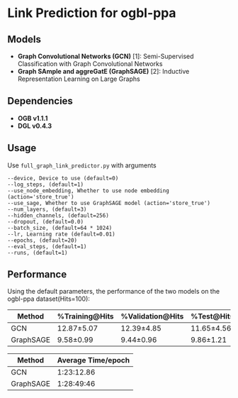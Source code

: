 # Link Prediction for ogbl-ppa


## Models

- **Graph Convolutional Networks (GCN)** [1]: Semi-Supervised Classification with Graph Convolutional Networks 
- **Graph SAmple and aggreGatE (GraphSAGE)** [2]: Inductive Representation Learning on Large Graphs

## Dependencies

- **OGB v1.1.1**
- **DGL v0.4.3**

## Usage

Use `full_graph_link_predictor.py` with arguments
```
--device, Device to use (default=0)
--log_steps, (default=1)
--use_node_embedding, Whether to use node embedding (action='store_true')
--use_sage, Whether to use GraphSAGE model (action='store_true')
--num_layers, (default=3)
--hidden_channels, (default=256)
--dropout, (default=0.0)
--batch_size, (default=64 * 1024)
--lr, Learning rate (default=0.01)
--epochs, (default=20)
--eval_steps, (default=1)
--runs, (default=1)
```

## Performance

Using the default parameters, the performance of the two models on the ogbl-ppa dataset(Hits=100):

| Method  | %Training@Hits | %Validation@Hits | %Test@Hits |
| ------- | ---------------- | -------- | ------- |
| GCN | 12.87±5.07  | 12.39±4.85| 11.65±4.56 |
| GraphSAGE| 9.58±0.99| 9.44±0.96| 9.86±1.21|


| Method  | Average Time/epoch |
| ------- | -------------------------- |
| GCN | 1:23:12.86 |
| GraphSAGE| 1:28:49:46|


